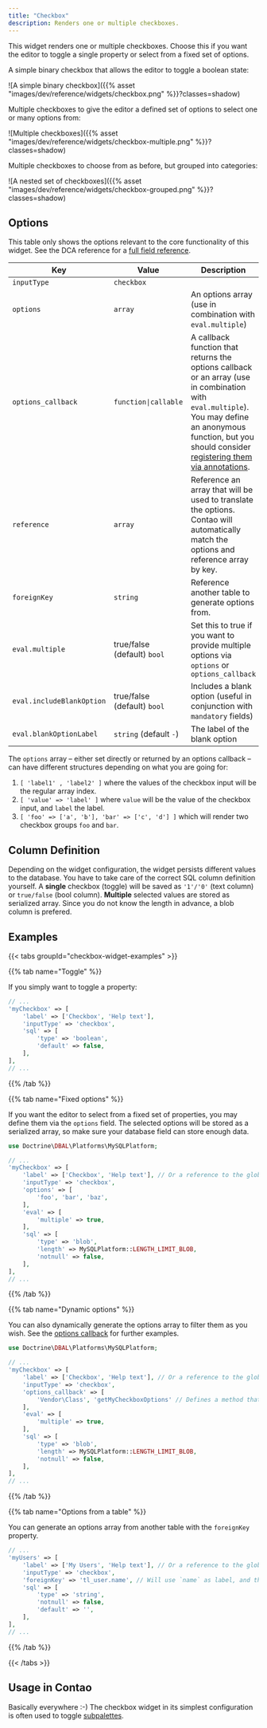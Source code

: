 ```yaml
---
title: "Checkbox"
description: Renders one or multiple checkboxes.
---
```


This widget renders one or multiple checkboxes. Choose this if you want the editor to toggle a single property or select from a fixed set of options.

A simple binary checkbox that allows the editor to toggle a boolean state:

![A simple binary checkbox]({{% asset "images/dev/reference/widgets/checkbox.png" %}}?classes=shadow)

Multiple checkboxes to give the editor a defined set of options to select one or many options from:

![Multiple checkboxes]({{% asset "images/dev/reference/widgets/checkbox-multiple.png" %}}?classes=shadow)

Multiple checkboxes to choose from as before, but grouped into categories: 

![A nested set of checkboxes]({{% asset "images/dev/reference/widgets/checkbox-grouped.png" %}}?classes=shadow)

## Options

This table only shows the options relevant to the core functionality of this widget. See the DCA reference for a [full field reference](../../dca/fields).

| Key   | Value | Description
| ----- | ----- | --------------- |
| `inputType` | `checkbox` | |
| `options` | `array` | An options array (use in combination with `eval.multiple`) |
| `options_callback` | `function\|callable` | A callback function that returns the options callback or an array  (use in combination with `eval.multiple`). You may define an anonymous function, but you should consider [registering them via annotations](../../../framework/dca/#registering-callbacks). |
| `reference` | `array` | Reference an array that will be used to translate the options. Contao will automatically match the options and reference array by key. |
| `foreignKey` | `string` | Reference another table to generate options from. |
| `eval.multiple` | true/false (default) `bool` | Set this to true if you want to provide multiple options via `options` or `options_callback` |
| `eval.includeBlankOption` | true/false (default) `bool` | Includes a blank option (useful in conjunction with `mandatory` fields) |
| `eval.blankOptionLabel` | `string` (default `-`) | The label of the blank option |

The `options` array – either set directly or returned by an options callback – can have different structures depending on what you are going for:

1. `[ 'label1' , 'label2' ]` where the values of the checkbox input will be the regular array index.
2. `[ 'value' => 'label' ]` where `value` will be the value of the checkbox input, and `label` the label.
3. `[ 'foo' => ['a', 'b'], 'bar' => ['c', 'd'] ]` which will render two checkbox groups `foo` and `bar`.

## Column Definition

Depending on the widget configuration, the widget persists different values to the database. You have to take care of the correct SQL column definition yourself. A **single** checkbox (toggle) will be saved as `'1'/'0'` (text column) or `true/false` (bool column). **Multiple** selected values are stored as serialized array. Since you do not know the length in advance, a blob column is prefered. 

## Examples

{{< tabs groupId="checkbox-widget-examples" >}}

{{% tab name="Toggle" %}}

If you simply want to toggle a property:

```php
// ...
'myCheckbox' => [
    'label' => ['Checkbox', 'Help text'],
    'inputType' => 'checkbox',
    'sql' => [
        'type' => 'boolean',
        'default' => false,
    ],
],
// ...
```

{{% /tab %}}

{{% tab name="Fixed options" %}}

If you want the editor to select from a fixed set of properties, you may define them via the `options` field. The selected options will be stored as a serialized array, so make sure your database field can store enough data.

```php
use Doctrine\DBAL\Platforms\MySQLPlatform;

// ...
'myCheckbox' => [
    'label' => ['Checkbox', 'Help text'], // Or a reference to the global language array
    'inputType' => 'checkbox',
    'options' => [
        'foo', 'bar', 'baz',
    ],
    'eval' => [
        'multiple' => true,
    ],
    'sql' => [
        'type' => 'blob',
        'length' => MySQLPlatform::LENGTH_LIMIT_BLOB,
        'notnull' => false,
    ],
],
// ...
```

{{% /tab %}}

{{% tab name="Dynamic options" %}}

You can also dynamically generate the options array to filter them as you wish. See the [options callback](../../dca/callbacks#fields-field-options) for further examples.

```php
use Doctrine\DBAL\Platforms\MySQLPlatform;

// ...
'myCheckbox' => [
    'label' => ['Checkbox', 'Help text'], // Or a reference to the global language array
    'inputType' => 'checkbox',
    'options_callback' => [
        'Vendor\Class', 'getMyCheckboxOptions' // Defines a method that returns the options array. Class can be a service. 
    ],
    'eval' => [
        'multiple' => true,
    ],
    'sql' => [
        'type' => 'blob',
        'length' => MySQLPlatform::LENGTH_LIMIT_BLOB,
        'notnull' => false,
    ],
],
// ...
```

{{% /tab %}}

{{% tab name="Options from a table" %}}

You can generate an options array from another table with the `foreignKey` property. 

```php
// ...
'myUsers' => [
    'label' => ['My Users', 'Help text'], // Or a reference to the global language array
    'inputType' => 'checkbox',
    'foreignKey' => 'tl_user.name', // Will use `name` as label, and the user `id` as value
    'sql' => [
        'type' => 'string',
        'notnull' => false,
        'default' => '',
    ],
],
// ...
```

{{% /tab %}}

{{< /tabs >}}

## Usage in Contao

Basically everywhere :-) The checkbox widget in its simplest configuration is often used to toggle [subpalettes](../../dca/palettes). 